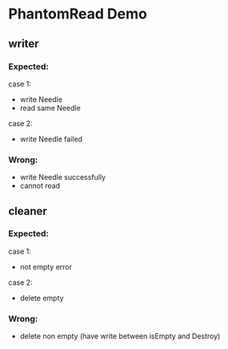 # PhantomRead Demo

## writer

### Expected:

case 1:
-   write Needle
-   read same Needle

case 2:
-   write Needle failed

### Wrong:
-   write Needle successfully
-   cannot read

## cleaner

### Expected:

case 1:
-   not empty error

case 2:
-   delete empty

### Wrong:
-   delete non empty (have write between isEmpty and Destroy)
